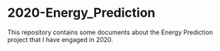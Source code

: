 # 2020-Energy_Prediction
This repository contains some documents about the Energy Prediction project that I have engaged in 2020.
